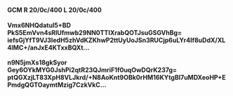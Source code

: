 #### GCM R 20/0c/400 L 20/0c/400
**Vmx6NHQdatul5+BD**<br/>**PkS5EmVvn4sRlUfmwb29NN0TTIXrabQOTJsuGSGVhBg=**<br/>**iefsGjYfT9VJ3IedH5zhVdKZKhwP2ttUyUoJSn3RUCjp6uLYr4If8uDdX/XL4lMC+/anJxE4KTxxBQXt...**<br/><br/>
**n9N5jmXs18gkSyor**<br/>**Gey6OYkMYG0JshPi2qtR23QJmriF1f0uqOwDQrK237g=**<br/>**ptQGXzjLT83XpH8VLJkrd/+N8AoKnt9OBk0rHM16KYtgBl7uMDXeoHP+EPmdgQGTOaymtMzig7CzkVkC...**